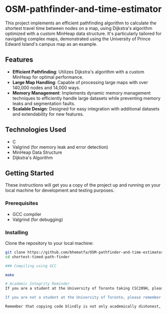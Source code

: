 # OSM-pathfinder-and-time-estimator

This project implements an efficient pathfinding algorithm to calculate the shortest travel time between nodes on a map, using Dijkstra's algorithm optimized with a custom MinHeap data structure. It's particularly tailored for navigating complex maps, demonstrated using the University of Prince Edward Island's campus map as an example.

## Features

- **Efficient Pathfinding**: Utilizes Dijkstra's algorithm with a custom MinHeap for optimal performance.
- **Large Map Handling**: Capable of processing large maps with over 140,000 nodes and 14,000 ways.
- **Memory Management**: Implements dynamic memory management techniques to efficiently handle large datasets while preventing memory leaks and segmentation faults.
- **Scalable Design**: Designed for easy integration with additional datasets and extendability for new features.

## Technologies Used

- C
- Valgrind (for memory leak and error detection)
- MinHeap Data Structure
- Dijkstra's Algorithm

## Getting Started

These instructions will get you a copy of the project up and running on your local machine for development and testing purposes.

### Prerequisites

- GCC compiler
- Valgrind (for debugging)

### Installing

Clone the repository to your local machine:

```bash
git clone https://github.com/bhematfa/OSM-pathfinder-and-time-estimator.git
cd shortest-timed-path-finder

### Compiling using GCC

make

# Academic Integrity Reminder
If you are a student at the University of Toronto taking CSC209H, please remember that you are responsible for following the University's Academic Integrity Policy. You are reminded that copying any code from this repository without proper citation constitutes plagiarism and may result in an academic offense being raised against you. Should you find yourself in a situation where you are tempted to copy code from this repository, please take a step back and consider using course resources such as Office Hours or Piazza for assistance instead.

If you are not a student at the University of Toronto, please remember that you are responsible for following the Academic Integrity Policy of your institution. You are reminded that copying any code from this repository without proper citation may constitute plagiarism. You are encouraged to consult your institution's Academic Integrity Policy for further guidance.

Remember that copying code blindly is not only academically dishonest, but also counterproductive to your learning. If you are struggling with a concept, please reach out to your instructor or TA for help. They are there to help you, and will be more than happy to do so! This repository is intended to be used as a reference, not as a source of code to copy. Please use it responsibly.
